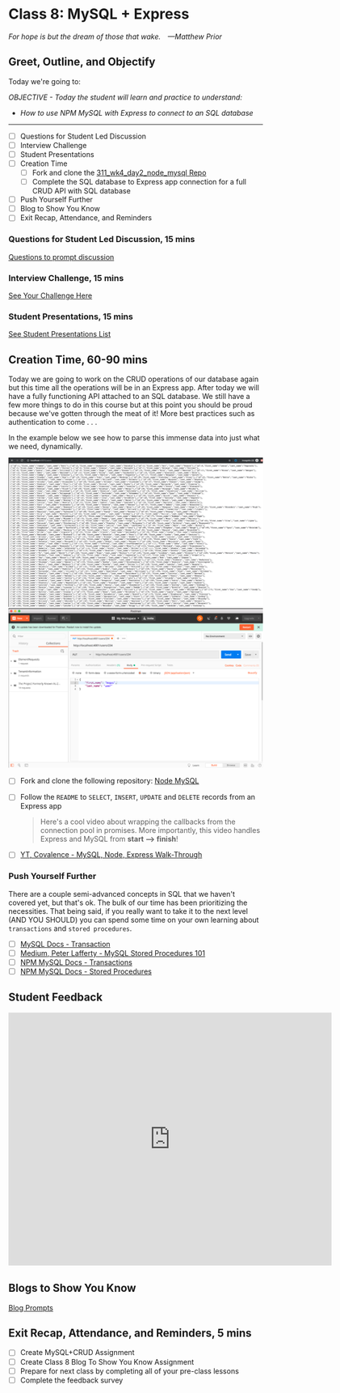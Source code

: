 # Class 8: MySQL + Express

<!-- ! HIDE FROM STUDENT; INSTRUCTOR ONLY CONTENT -->
<!-- ## Instructor Only Content - HIDE FROM STUDENTS -->

<!-- ! END INSTRUCTOR ONLY CONTENT -->

*For hope is but the dream of those that wake. —Matthew Prior*

## Greet, Outline, and Objectify

<!-- SMART: Specific, Measurable, Attainable, Relevant, and Timely. -->
<!-- https://examples.yourdictionary.com/well-written-examples-of-learning-objectives.html -->

Today we're going to:
  
*OBJECTIVE - Today the student will learn and practice to understand:*

* *How to use NPM MySQL with Express to connect to an SQL database*

*****

- [ ] Questions for Student Led Discussion
- [ ] Interview Challenge
- [ ] Student Presentations
- [ ] Creation Time
    * [ ] Fork and clone the [311_wk4_day2_node_mysql Repo](https://github.com/AustinCodingAcademy/311_wk4_day2_node_mysql)
    * [ ] Complete the SQL database to Express app connection for a full CRUD API with SQL database
- [ ] Push Yourself Further
- [ ] Blog to Show You Know
- [ ] Exit Recap, Attendance, and Reminders

### Questions for Student Led Discussion, 15 mins
<!-- This section should be structured with the 5E model: https://lesley.edu/article/empowering-students-the-5e-model-explained -->

[Questions to prompt discussion](./../additionalResources/questionsForDiscussion/qfd-class-8.md)

### Interview Challenge, 15 mins
<!-- The last two E happen here: elaborate and evaluate  -->
<!-- this sections should have a challenge that can be solved with the skills they've learned since their last class. -->
<!-- ! HIDDEN CONTENT: INSTRUCTOR ONLY -->
[See Your Challenge Here](./../additionalResources/interviewChallenges.md)
<!-- ! END HIDDEN CONTENT: INSTRUCTOR ONLY -->

### Student Presentations, 15 mins

[See Student Presentations List](./../additionalResources/studentPresentations.md)

## Creation Time, 60-90 mins

Today we are going to work on the CRUD operations of our database again but this time all the operations will be in an Express app. After today we will have a fully functioning API attached to an SQL database. We still have a few more things to do in this course but at this point you should be proud because we've gotten through the meat of it! More best practices such as authentication to come . . .

In the example below we see how to parse this immense data into just what we need, dynamically.

![class-eight-mysql-express-example-data-return](./../images/class-eight-mysql-express-example-data-return.png)
![class-eight-mysql-express-example-postman-query](./../images/class-eight-mysql-express-example-postman-query.png)

- [ ] Fork and clone the following repository: [Node MySQL](https://github.com/AustinCodingAcademy/311_wk4_day2_node_mysql)
- [ ] Follow the `README` to `SELECT`, `INSERT`, `UPDATE` and `DELETE` records from an Express app
    
    > Here's a cool video about wrapping the callbacks from the connection pool in promises. More importantly, this video handles Express and MySQL from **start --> finish**!

- [ ] [YT, Covalence - MySQL, Node, Express Walk-Through](https://youtu.be/LVfH5FDOa3o)

### Push Yourself Further

There are a couple semi-advanced concepts in SQL that we haven't covered yet, but that's ok. The bulk of our time has been prioritizing the necessities. That being said, if you really want to take it to the next level (AND YOU SHOULD) you can spend some time on your own learning about `transactions` and `stored procedures`.

- [ ] [MySQL Docs - Transaction](https://www.tutorialspoint.com/mysql/mysql-transactions.htm)
- [ ] [Medium, Peter Lafferty - MySQL Stored Procedures 101](https://medium.com/@peter.lafferty/mysql-stored-procedures-101-6b4fe230967)
- [ ] [NPM MySQL Docs - Transactions](https://www.npmjs.com/package/mysql#transactions)
- [ ] [NPM MySQL Docs - Stored Procedures](https://www.npmjs.com/package/mysql#stored-procedures)

## Student Feedback

<iframe src="https://docs.google.com/forms/d/e/1FAIpQLScjuL10i2xFGMWRwkjtgAL8F1Y5ipMPPjtTCDzkO1ZBcxUYZA/viewform?embedded=true" width="640" height="500" frameborder="0" marginheight="0" marginwidth="0">Loading…</iframe>

## Blogs to Show You Know

[Blog Prompts](./../additionalResources/blogPrompts.md) 

## Exit Recap, Attendance, and Reminders, 5 mins

- [ ] Create MySQL+CRUD Assignment
- [ ] Create Class 8 Blog To Show You Know Assignment
- [ ] Prepare for next class by completing all of your pre-class lessons
- [ ] Complete the feedback survey

<!-- <iframe id="openedx-zollege" src="https://openedx.zollege.com/feedback" style="width: 100%; height: 500px; border: 0">Browser not compatible.</iframe>
<script src="https://openedx.zollege.com/assets/index.js" type="application/javascript"></script> -->

<!-- TODO Create 3 question exit questions -->

<!-- TODO INSERT Student Feedback From -->

<!-- TODO INSERT *HIDDEN* Instructor Feedback Form -->
